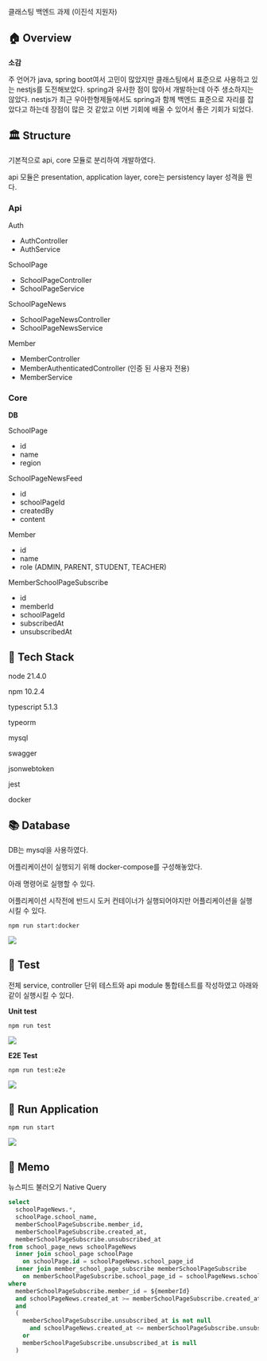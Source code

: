 클래스팅 백엔드 과제 (이진석 지원자)

## 🏠 Overview

**소감**

주 언어가 java, spring boot여서 고민이 많았지만 클래스팅에서 표준으로 사용하고 있는 nestjs를 도전해보았다. spring과 유사한 점이 많아서 개발하는데 아주 생소하지는 않았다. nestjs가 최근 우아한형제들에서도 spring과 함께 백엔드 표준으로 자리를 잡았다고 하는데 장점이 많은 것 같았고 이번 기회에 배울 수 있어서 좋은 기회가 되었다.

## 🏛️ Structure

기본적으로 api, core 모듈로 분리하여 개발하였다.

api 모듈은 presentation, application layer, core는 persistency layer 성격을 띈다.

### Api

Auth

- AuthController
- AuthService

SchoolPage

- SchoolPageController
- SchoolPageService

SchoolPageNews

- SchoolPageNewsController
- SchoolPageNewsService

Member

- MemberController
- MemberAuthenticatedController (인증 된 사용자 전용)
- MemberService

### Core

**DB**

SchoolPage

- id
- name
- region

SchoolPageNewsFeed

- id
- schoolPageId
- createdBy
- content

Member

- id
- name
- role (ADMIN, PARENT, STUDENT, TEACHER)

MemberSchoolPageSubscribe

- id
- memberId
- schoolPageId
- subscribedAt
- unsubscribedAt

## 🎢 Tech Stack

node 21.4.0

npm 10.2.4

typescript 5.1.3

typeorm

mysql

swagger

jsonwebtoken

jest

docker

## 📚 Database

DB는 mysql을 사용하였다.

어플리케이션이 실행되기 위해 docker-compose를 구성해놓았다.

아래 명령어로 실행할 수 있다.

어플리케이션 시작전에 반드시 도커 컨테이너가 실행되어야지만 어플리케이션을 실행시킬 수 있다.

```
npm run start:docker
```

![](docs/docker-container.png)

## 🧩 Test

전체 service, controller 단위 테스트와 api module 통합테스트를 작성하였고 아래와 같이 실행시킬 수 있다.

**Unit test**

```
npm run test
```

![](docs/unit-test.png)

**E2E Test**

```
npm run test:e2e
```

![](docs/e2e-test.png)

## 🏃 Run Application

```shellscript
npm run start
```

![](docs/swagger.jpeg)

## 🧾 Memo

뉴스피드 불러오기 Native Query

```sql
select
  schoolPageNews.*,
  schoolPage.school_name,
  memberSchoolPageSubscribe.member_id,
  memberSchoolPageSubscribe.created_at,
  memberSchoolPageSubscribe.unsubscribed_at
from school_page_news schoolPageNews
  inner join school_page schoolPage
    on schoolPage.id = schoolPageNews.school_page_id
  inner join member_school_page_subscribe memberSchoolPageSubscribe
    on memberSchoolPageSubscribe.school_page_id = schoolPageNews.school_page_id
where
  memberSchoolPageSubscribe.member_id = ${memberId}
  and schoolPageNews.created_at >= memberSchoolPageSubscribe.created_at
  and
  (
    memberSchoolPageSubscribe.unsubscribed_at is not null
      and schoolPageNews.created_at <= memberSchoolPageSubscribe.unsubscribed_at
    or
    memberSchoolPageSubscribe.unsubscribed_at is null
  )
```
